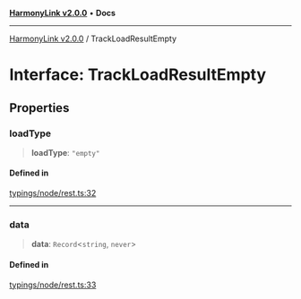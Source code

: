 [**HarmonyLink v2.0.0**](../README.md) • **Docs**

***

[HarmonyLink v2.0.0](../globals.md) / TrackLoadResultEmpty

# Interface: TrackLoadResultEmpty

## Properties

### loadType

> **loadType**: `"empty"`

#### Defined in

[typings/node/rest.ts:32](https://github.com/Joniii11/HarmonyLink/blob/master/src/typings/node/rest.ts#L32)

***

### data

> **data**: `Record`\<`string`, `never`\>

#### Defined in

[typings/node/rest.ts:33](https://github.com/Joniii11/HarmonyLink/blob/master/src/typings/node/rest.ts#L33)
